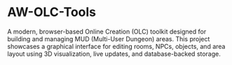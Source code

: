 # AW-OLC-Tools
A modern, browser-based Online Creation (OLC) toolkit designed for building and managing MUD (Multi-User Dungeon) areas. This project showcases a graphical interface for editing rooms, NPCs, objects, and area layout using 3D visualization, live updates, and database-backed storage.
